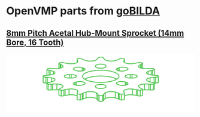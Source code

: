 # OpenVMP parts from [goBILDA](https://www.gobilda.com/)
## [8mm Pitch Acetal Hub-Mount Sprocket (14mm Bore, 16 Tooth)](https://www.gobilda.com/8mm-pitch-acetal-hub-mount-sprocket-14mm-bore-16-tooth/)

[<img alt='8mm Pitch Acetal Hub-Mount Sprocket (14mm Bore, 16 Tooth)' src='https://github.com/openvmp/openvmp-models/blob/main/generated_files/parts/gobilda/motion-sprocket-plastic-14mm-16t.png'/>](https://github.com/openvmp/openvmp-models/blob/main/generated_files/parts/gobilda/motion-sprocket-plastic-14mm-16t.stl)

